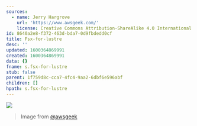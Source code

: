 ```yaml
---
sources:
  - name: Jerry Hargrove
    url: 'https://www.awsgeek.com/'
    license: Creative Commons Attribution-ShareAlike 4.0 International License
id: 8640a2e8-f372-463d-bda7-0d9fbdedd0cf
title: Fsx-for-lustre
desc: ''
updated: 1600364869991
created: 1600364869991
data: {}
fname: s.fsx-for-lustre
stub: false
parent: 1f759d8c-cca7-4fc4-9aa2-6dbf6e596abf
children: []
hpath: s.fsx-for-lustre
---
```

![](/assets/images/Amazon-FSx-for-Lustre_en.jpg)

> Image from [@awsgeek](https://www.awsgeek.com/Amazon-FSx-for-Lustre/)
